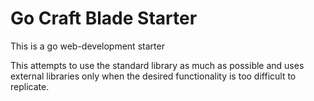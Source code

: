 # Go Craft Blade Starter

This is a go web-development starter

This attempts to use the standard library as much as possible and uses external libraries only when the desired functionality is too difficult to replicate.
